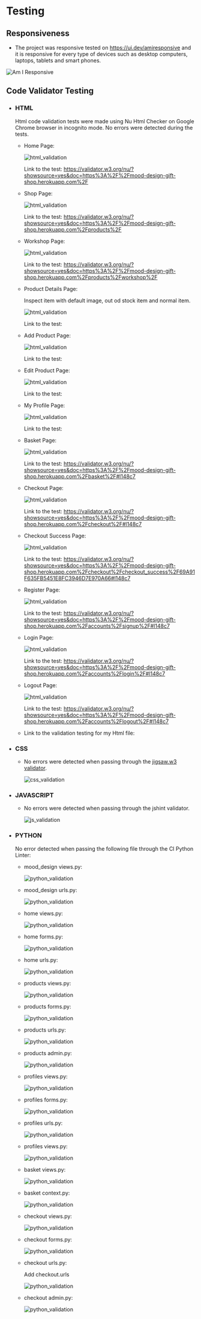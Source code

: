 # Testing


##  **Responsiveness**
- The project was responsive tested on https://ui.dev/amiresponsive and it is responsive for every type of devices such as desktop computers, laptops, tablets and smart phones.

![Am I Responsive](documentation/testing/amiresponsive02.jpg)

## **Code Validator Testing**

- ### **HTML**

    Html code validation tests were made using Nu Html Checker on Google Chrome browser in incognito mode.
    No errors were detected during the tests.

    - Home Page:

        ![html_validation](documentation/testing/nu_home.jpg)

        Link to the test: https://validator.w3.org/nu/?showsource=yes&doc=https%3A%2F%2Fmood-design-gift-shop.herokuapp.com%2F

    - Shop Page:

        ![html_validation](documentation/images/testing/html_login_error.jpg)

        Link to the test: https://validator.w3.org/nu/?showsource=yes&doc=https%3A%2F%2Fmood-design-gift-shop.herokuapp.com%2Fproducts%2F

    - Workshop Page:

        ![html_validation]()

        Link to the test: https://validator.w3.org/nu/?showsource=yes&doc=https%3A%2F%2Fmood-design-gift-shop.herokuapp.com%2Fproducts%2Fworkshop%2F

    - Product Details Page:

        Inspect item with default image, out od stock item and normal item.

        ![html_validation]()

        Link to the test: 

    - Add Product Page:
    
        ![html_validation](documentation/testing/nu_addproduct.jpg)

        Link to the test: 

    - Edit Product Page:
    
        ![html_validation](documentation/testing/nu_editproduct.jpg)

        Link to the test: 

    - My Profile Page:

        ![html_validation]()

        Link to the test: 

    - Basket Page:

        ![html_validation](documentation/testing/nu_basket.jpg)

        Link to the test: https://validator.w3.org/nu/?showsource=yes&doc=https%3A%2F%2Fmood-design-gift-shop.herokuapp.com%2Fbasket%2F#l148c7
    
    - Checkout Page:

        ![html_validation](documentation/testing/nu_checkout.jpg)

        Link to the test: https://validator.w3.org/nu/?showsource=yes&doc=https%3A%2F%2Fmood-design-gift-shop.herokuapp.com%2Fcheckout%2F#l148c7

    - Checkout Success Page:

        ![html_validation](documentation/testing/nu_checkout_success.jpg)

        Link to the test: https://validator.w3.org/nu/?showsource=yes&doc=https%3A%2F%2Fmood-design-gift-shop.herokuapp.com%2Fcheckout%2Fcheckout_success%2F69A91F635FB5451E8FC3946D7E970A66#l148c7

    - Register Page:

        ![html_validation](documentation/testing/nu_signup.jpg)

        Link to the test: https://validator.w3.org/nu/?showsource=yes&doc=https%3A%2F%2Fmood-design-gift-shop.herokuapp.com%2Faccounts%2Fsignup%2F#l148c7

    - Login Page:

        ![html_validation](documentation/testing/nu_login.jpg)

        Link to the test: https://validator.w3.org/nu/?showsource=yes&doc=https%3A%2F%2Fmood-design-gift-shop.herokuapp.com%2Faccounts%2Flogin%2F#l148c7

    - Logout Page:

        ![html_validation](documentation/testing/nu_logout.jpg)

        Link to the test: https://validator.w3.org/nu/?showsource=yes&doc=https%3A%2F%2Fmood-design-gift-shop.herokuapp.com%2Faccounts%2Flogout%2F#l148c7

        


    * Link to the validation testing for my Html file:


- ### **CSS**
    * No errors were detected when passing through the [jigsaw.w3 validator](https://jigsaw.w3.org/css-validator). 

         ![css_validation]()
    

- ### **JAVASCRIPT**
   
    * No errors were detected when passing through the jshint validator.

         ![js_validation]()

- ### **PYTHON**

     No error detected when passing the following file through the CI Python Linter:

    - mood_design views.py:

        ![python_validation]()

    - mood_design urls.py:

        ![python_validation](documentation/testing/lin_mood_urls.jpg)

   - home views.py:

        ![python_validation](documentation/testing/lin_home_views.jpg)

    - home forms.py:

        ![python_validation](documentation/testing/lin_home_forms.jpg)

    - home urls.py:

        ![python_validation](documentation/testing/lin_home_urls.jpg)

    - products views.py:

        ![python_validation](documentation/testing/lin_products_views.jpg)

    - products forms.py:

        ![python_validation](documentation/testing/lin_product_forms.jpg)

    - products urls.py:

        ![python_validation](documentation/testing/lin_product_urls.jpg)

    - products admin.py:

        ![python_validation](documentation/testing/lin_product_admin.jpg)

    - profiles views.py:

        ![python_validation](documentation/testing/lin_profiles_views.jpg)

    - profiles forms.py:

        ![python_validation](documentation/testing/lin_profiles_forms.jpg)

    - profiles urls.py:

        ![python_validation](documentation/testing/lin_profiles_urls.jpg)

    - profiles views.py:

        ![python_validation](documentation/testing/lin_profiles_views.jpg)

    - basket views.py:

        ![python_validation](documentation/testing/lin_basket_views.jpg)

    - basket context.py:

        ![python_validation](documentation/testing/lin_basket_context.jpg)

    - checkout views.py:

        ![python_validation](documentation/testing/lin_checkout_views.jpg)

    - checkout forms.py:

        ![python_validation](documentation/testing/lin_checkout_forms.jpg)

    - checkout urls.py:

        Add checkout.urls

        ![python_validation](documentation/testing/lin_checkout_urls.jpg)

    - checkout admin.py:

        ![python_validation](documentation/testing/lin_checkout_admin.jpg)
   